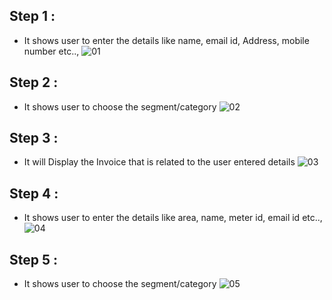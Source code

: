 ## Step 1 :
 * It shows user to enter the details like name, email id, Address, mobile number etc..,
  ![01](https://user-images.githubusercontent.com/101176652/161294736-e48c4088-226e-4562-8dbb-387cdb31f3ee.png)

## Step 2 :
 * It shows user to choose the segment/category
  ![02](https://user-images.githubusercontent.com/101176652/161294231-5794b77c-3c91-4cd5-b1a7-4eca3d06417d.png)
  
## Step 3 :
 * It will Display the Invoice that is related to the user entered details
  ![03](https://user-images.githubusercontent.com/101176652/161159077-15dc2143-2c38-4d47-82c1-a53328ac42b7.png)
  
## Step 4 :
 * It shows user to enter the details like area, name, meter id, email id etc..,
  ![04](https://user-images.githubusercontent.com/101176652/161295146-773ff9ee-d0dc-44a8-a81e-037d71f8f930.png)

## Step 5 :
 * It shows user to choose the segment/category
  ![05](https://user-images.githubusercontent.com/101176652/161295235-3625740b-ccb6-4519-ab2e-932d0366bec6.png)

